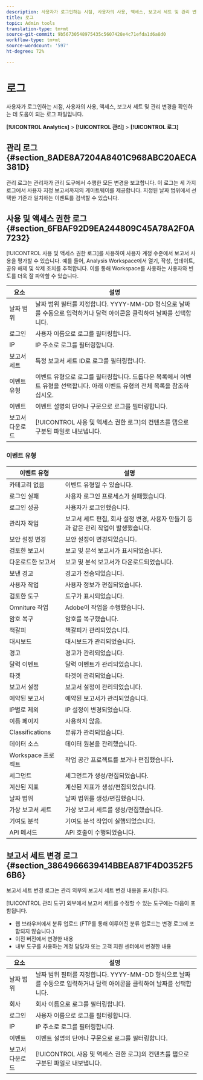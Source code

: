 ```yaml
---
description: 사용자가 로그인하는 시점, 사용자의 사용, 액세스, 보고서 세트 및 관리 변경을 확인하는 데 도움이 되는 로그 파일입니다.
title: 로그
topic: Admin tools
translation-type: tm+mt
source-git-commit: 9b56730548975435c5607428e4c71efda1d6a8d0
workflow-type: tm+mt
source-wordcount: '597'
ht-degree: 72%

---
```



# 로그

사용자가 로그인하는 시점, 사용자의 사용, 액세스, 보고서 세트 및 관리 변경을 확인하는 데 도움이 되는 로그 파일입니다.

**[!UICONTROL Analytics]** > **[!UICONTROL 관리]** > **[!UICONTROL 로그]**

## 관리 로그 {#section_8ADE8A7204A8401C968ABC20AECA381D}

관리 로그는 관리자가 관리 도구에서 수행한 모든 변경을 보고합니다. 이 로그는 세 가지 로그에서 사용자 지정 보고서까지의 게이트웨이를 제공합니다. 지정된 날짜 범위에서 선택한 기준과 일치하는 이벤트를 검색할 수 있습니다.

## 사용 및 액세스 권한 로그 {#section_6FBAF92D9EA244809C45A78A2F0A7232}

[!UICONTROL 사용 및 액세스 권한 로그]를 사용하여 사용자 계정 수준에서 보고서 사용을 평가할 수 있습니다. 예를 들어, Analysis Workspace에서 열기, 작성, 업데이트, 공유 해제 및 삭제 조치를 추적합니다. 이를 통해 Workspace를 사용하는 사용자와 빈도를 더욱 잘 파악할 수 있습니다.

| 요소 | 설명 |
|---|---|
| 날짜 범위 | 날짜 범위 필터를 지정합니다. YYYY-MM-DD 형식으로 날짜를 수동으로 입력하거나 달력 아이콘을 클릭하여 날짜를 선택합니다. |
| 로그인 | 사용자 이름으로 로그를 필터링합니다. |
| IP | IP 주소로 로그를 필터링합니다. |
| 보고서 세트 | 특정 보고서 세트 ID로 로그를 필터링합니다. |
| 이벤트 유형 | 이벤트 유형으로 로그를 필터링합니다. 드롭다운 목록에서 이벤트 유형을 선택합니다. 아래 이벤트 유형의 전체 목록을 참조하십시오. |
| 이벤트 | 이벤트 설명의 단어나 구문으로 로그를 필터링합니다. |
| 보고서 다운로드 | [!UICONTROL 사용 및 액세스 권한 로그]의 컨텐츠를 탭으로 구분된 파일로 내보냅니다. |

### 이벤트 유형

| 이벤트 유형 | 설명 |
| --- | --- |
| 카테고리 없음 | 이벤트 유형일 수 있습니다. |
| 로그인 실패 | 사용자 로그인 프로세스가 실패했습니다. |
| 로그인 성공 | 사용자가 로그인했습니다. |
| 관리자 작업 | 보고서 세트 편집, 회사 설정 변경, 사용자 만들기 등과 같은 관리 작업이 발생했습니다. |
| 보안 설정 변경 | 보안 설정이 변경되었습니다. |
| 검토한 보고서 | 보고 및 분석 보고서가 표시되었습니다. |
| 다운로드한 보고서 | 보고 및 분석 보고서가 다운로드되었습니다. |
| 보낸 경고 | 경고가 전송되었습니다. |
| 사용자 작업 | 사용자 정보가 편집되었습니다. |
| 검토한 도구 | 도구가 표시되었습니다. |
| Omniture 작업 | Adobe이 작업을 수행했습니다. |
| 암호 복구 | 암호를 복구했습니다. |
| 책갈피 | 책갈피가 관리되었습니다. |
| 대시보드 | 대시보드가 관리되었습니다. |
| 경고 | 경고가 관리되었습니다. |
| 달력 이벤트 | 달력 이벤트가 관리되었습니다. |
| 타겟 | 타겟이 관리되었습니다. |
| 보고서 설정 | 보고서 설정이 관리되었습니다. |
| 예약된 보고서 | 예약된 보고서가 관리되었습니다. |
| IP별로 제외 | IP 설정이 변경되었습니다. |
| 이름 페이지 | 사용하지 않음. |
| Classifications | 분류가 관리되었습니다. |
| 데이터 소스 | 데이터 원본을 관리했습니다. |
| Workspace 프로젝트 | 작업 공간 프로젝트를 보거나 편집했습니다. |
| 세그먼트 | 세그먼트가 생성/편집되었습니다. |
| 계산된 지표 | 계산된 지표가 생성/편집되었습니다. |
| 날짜 범위 | 날짜 범위를 생성/편집했습니다. |
| 가상 보고서 세트 | 가상 보고서 세트를 생성/편집했습니다. |
| 기여도 분석 | 기여도 분석 작업이 실행되었습니다. |
| API 메서드 | API 호출이 수행되었습니다. |


## 보고서 세트 변경 로그 {#section_3864966639414BBEA871F4D0352F56B6}

보고서 세트 변경 로그는 관리 외부의 보고서 세트 변경 내용을 표시합니다.

[!UICONTROL 관리 도구] 외부에서 보고서 세트를 수정할 수 있는 도구에는 다음이 포함됩니다.

* 웹 브라우저에서 분류 업로드 (FTP를 통해 이루어진 분류 업로드는 변경 로그에 포함되지 않습니다.)
* 이전 버전에서 변경한 내용
* 내부 도구를 사용하는 계정 담당자 또는 고객 지원 센터에서 변경한 내용

| 요소 | 설명 |
|---|---|
| 날짜 범위 | 날짜 범위 필터를 지정합니다. YYYY-MM-DD 형식으로 날짜를 수동으로 입력하거나 달력 아이콘을 클릭하여 날짜를 선택합니다. |
| 회사 | 회사 이름으로 로그를 필터링합니다. |
| 로그인 | 사용자 이름으로 로그를 필터링합니다. |
| IP | IP 주소로 로그를 필터링합니다. |
| 이벤트 | 이벤트 설명의 단어나 구문으로 로그를 필터링합니다. |
| 보고서 다운로드 | [!UICONTROL 사용 및 액세스 권한 로그]의 컨텐츠를 탭으로 구분된 파일로 내보냅니다. |

